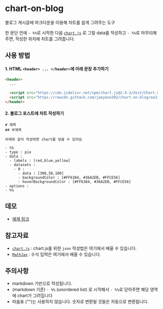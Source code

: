# chart-on-blog
블로그 게시글에 마크다운을 이용해 차트를 쉽게 그려주는 도구  

한 문단 안에 `- %%`로 시작한 다음 [`chart.js`](https://www.chartjs.org/) 로 그릴 data를 작성하고 `- %%`로 마무리해주면, 작성한 위치에 차트를 그려줍니다.

## 사용 방법
#### 1. HTML `<header> ... </header>`에 아래 문장 추가하기
```html
<header>
  ...
  
  <script src="https://cdn.jsdelivr.net/npm/chart.js@2.9.3/dist/Chart.min.js"></script>
  <script src="https://rawcdn.githack.com/jaeyeon302/chart-on-blog/ea31a7fcd7f2487fc858f7c9f041835fd3b47836/chart-on-blog.js"></script>
</header>
```
#### 2. 블로그 포스트에 차트 작성하기
```
# 제목
## 부제목

아래와 같이 작성하면 chart를 넣을 수 있어요

- %%
- type : pie
- data : 
  - labels : [red,blue,yellow]
  - datasets :
    - 0 :
      - data : [300,50,100]
      - backgroundColor : [#FF6384, #36A2EB, #FFCE56]
      - hoverBackgroundColor : [#FF6384, #36A2EB, #FFCE56]
- options :
- %%

```
## 데모
- [예제 링크](https://coconutzip.tistory.com/15)

## 참고자료
- [`chart.js`](https://www.chartjs.org/) : chart.js를 위한 `json` 작성법은 여기에서 배울 수 있습니다. 
- [`MathJax`](https://www.mathjax.org/#gettingstarted) : 수식 입력은 여기에서 배울 수 있습니다.

## 주의사항
- markdown 기반으로 작성됩니다. 
- (markdown 기준) `- %%` (unordered list) 로 시작해서 `- %%`로 닫아주면 해당 영역에 chart가 그려집니다
- 따옴표 ("")는 사용하지 않습니다. 숫자로 변환될 것들은 자동으로 변환됩니다.
